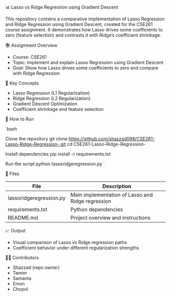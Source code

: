 📊 Lasso vs Ridge Regression using Gradient Descent

This repository contains a comparative implementation of Lasso Regression and Ridge Regression using Gradient Descent, created for the CSE261 course assignment. It demonstrates how Lasso drives some coefficients to zero (feature selection) and contrasts it with Ridge’s coefficient shrinkage.

📚 Assignment Overview

- Course: CSE261
- Topic: Implement and explain Lasso Regression using Gradient Descent
- Goal: Show how Lasso drives some coefficients to zero and compare with Ridge Regression

🧠 Key Concepts

- Lasso Regression (L1 Regularization)
- Ridge Regression (L2 Regularization)
- Gradient Descent Optimization
- Coefficient shrinkage and feature selection

🚀 How to Run

`bash

Clone the repository
git clone https://github.com/shazzad098/CSE261-Lasso-Ridge-Regression-.git
cd CSE261-Lasso-Ridge-Regression-

Install dependencies
pip install -r requirements.txt

Run the script
python lassoridgeregression.py
`

📁 Files

| File                  | Description                                      |
|-----------------------|--------------------------------------------------|
| lassoridgeregression.py | Main implementation of Lasso and Ridge regression |
| requirements.txt    | Python dependencies                             |
| README.md           | Project overview and instructions               |

📈 Output

- Visual comparison of Lasso vs Ridge regression paths
- Coefficient behavior under different regularization strengths

🧑‍💻 Contributors

- Shazzad (repo owner)
- Tamim
- Samanta
- Emon
- Chopol
